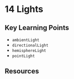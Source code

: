 # 14 Lights

## Key Learning Points 
- `ambientLight`
- `directionalLight`
- `hemisphereLight`
- `pointLight`

## Resources 